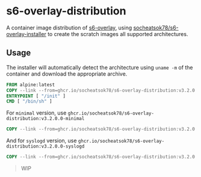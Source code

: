 # s6-overlay-distribution

A container image distribution of [s6-overlay](https://github.com/just-containers/s6-overlay), using [socheatsok78/s6-overlay-installer](https://github.com/socheatsok78/s6-overlay-installer) to create the scratch images all supported architectures.

## Usage

The installer will automatically detect the architecture using `uname -m` of the container and download the appropriate archive.

```Dockerfile
FROM alpine:latest
COPY --link --from=ghcr.io/socheatsok78/s6-overlay-distribution:v3.2.0.0 / /
ENTRYPOINT [ "/init" ]
CMD [ "/bin/sh" ]
```

For `minimal` version, use `ghcr.io/socheatsok78/s6-overlay-distribution:v3.2.0.0-minimal`

```Dockerfile
COPY --link --from=ghcr.io/socheatsok78/s6-overlay-distribution:v3.2.0.0-minimal / /
```

And for `syslogd` version, use `ghcr.io/socheatsok78/s6-overlay-distribution:v3.2.0.0-syslogd`

```Dockerfile
COPY --link --from=ghcr.io/socheatsok78/s6-overlay-distribution:v3.2.0.0-syslogd / /
```

> WIP
